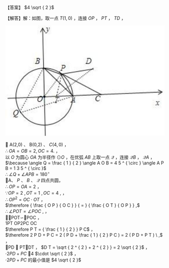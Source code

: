 【答案】 $4 \sqrt { 2 }$

【解答】解：如图，取一点 $T ( 1 , 0 )$ ，连接 $O P$ ， $P T$ ， $T D$ ，

![](<../../qs_image_DB/专题2-5_最值模型之阿氏圆与胡不归（解析版）/e12afbc1189110ef6ce9765a18d4201152ad5be1acca40ed65131b81da551601.jpg>)

 A(2,0) 、 B(0,2) 、 $C ( 4 , 0 )$ ，  
$\therefore O A = O B = 2 , O C = 4 .$ ，  
以 $O$ 为圆心 $O A$ 为半径作 $\odot O$ ，在优弧 $A B$ 上取一点 $\mathcal { Q }$ ，连接 $\mathcal Q B$ ， $\mathcal { Q } A$ ，  
$\because \angle Q = \frac { 1 } { 2 } \angle A O B = 4 5 ^ { \circ } \angle A P B = 1 3 5 ^ { \circ }$   
$\therefore \angle Q + \angle A P B = 1 8 0 ^ { \circ }$   
A、 $P$ 、 $B$ 、 $\mathcal { Q }$ 四点共圆，  
$\therefore O P = O A = 2$ ，  
$\because O P = 2 \ , O T = 1 \ , O C = 4 \ ,$ ，  
$\therefore O P ^ { 2 } = O C \cdot O T$ ，  
$\therefore { \frac { O P } { O C } } { = } { \frac { O T } { O P } } ,$   
$\therefore \angle P O T = \angle P O C \ ,$ ，  
POT∽POC ，  
1PT OP2PC OC  
$\therefore P T = { \frac { 1 } { 2 } } P C$ ，  
$\therefore 2 P D + P C = 2 ( P D + \frac { 1 } { 2 } P C ) = 2 ( P D + P T ) \ ,$ ，  
PD  PTDT ， $D T = \sqrt { 2 ^ { 2 } + 2 ^ { 2 } } = 2 \sqrt { 2 }$ ，  
$\cdot 2 P D + P C$ 4 $\cdot \sqrt { 2 }$ ，  
$\cdot 2 P D + P C$ 的最小值是 $4 \sqrt { 2 }$
